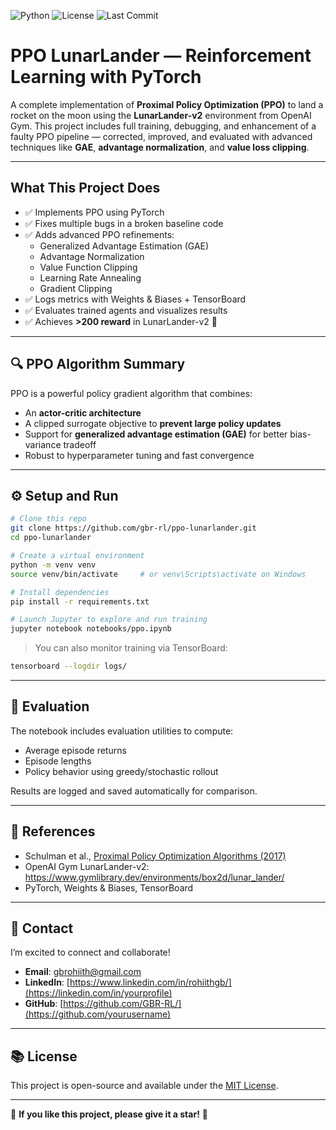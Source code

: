 ![Python](https://img.shields.io/badge/Python-3.10-blue.svg)
![License](https://img.shields.io/github/license/GBR-RL/PPO-LunarLander)
![Last Commit](https://img.shields.io/github/last-commit/GBR-RL/PPO-LunarLander)
# PPO LunarLander — Reinforcement Learning with PyTorch

A complete implementation of **Proximal Policy Optimization (PPO)** to land a rocket on the moon using the **LunarLander-v2** environment from OpenAI Gym. This project includes full training, debugging, and enhancement of a faulty PPO pipeline — corrected, improved, and evaluated with advanced techniques like **GAE**, **advantage normalization**, and **value loss clipping**.

---

## What This Project Does

- ✅ Implements PPO using PyTorch
- ✅ Fixes multiple bugs in a broken baseline code
- ✅ Adds advanced PPO refinements:
  - Generalized Advantage Estimation (GAE)
  - Advantage Normalization
  - Value Function Clipping
  - Learning Rate Annealing
  - Gradient Clipping
- ✅ Logs metrics with Weights & Biases + TensorBoard
- ✅ Evaluates trained agents and visualizes results
- ✅ Achieves **>200 reward** in LunarLander-v2 🚀

---

## 🔍 PPO Algorithm Summary

PPO is a powerful policy gradient algorithm that combines:

- An **actor-critic architecture**
- A clipped surrogate objective to **prevent large policy updates**
- Support for **generalized advantage estimation (GAE)** for better bias-variance tradeoff
- Robust to hyperparameter tuning and fast convergence

---

## ⚙️ Setup and Run

```bash
# Clone this repo
git clone https://github.com/gbr-rl/ppo-lunarlander.git
cd ppo-lunarlander

# Create a virtual environment
python -m venv venv
source venv/bin/activate     # or venv\Scripts\activate on Windows

# Install dependencies
pip install -r requirements.txt

# Launch Jupyter to explore and run training
jupyter notebook notebooks/ppo.ipynb
```

> You can also monitor training via TensorBoard:
```bash
tensorboard --logdir logs/
```

---

## 🧪 Evaluation

The notebook includes evaluation utilities to compute:
- Average episode returns
- Episode lengths
- Policy behavior using greedy/stochastic rollout

Results are logged and saved automatically for comparison.

---

## 📖 References

- Schulman et al., [Proximal Policy Optimization Algorithms (2017)](https://arxiv.org/abs/1707.06347)
- OpenAI Gym LunarLander-v2: https://www.gymlibrary.dev/environments/box2d/lunar_lander/
- PyTorch, Weights & Biases, TensorBoard

---

## 📩 Contact
I’m excited to connect and collaborate!  
- **Email**: [gbrohiith@gmail.com](mailto:your.email@example.com)  
- **LinkedIn**: [https://www.linkedin.com/in/rohiithgb/](https://linkedin.com/in/yourprofile)  
- **GitHub**: [https://github.com/GBR-RL/](https://github.com/yourusername)

---

## 📚 License
This project is open-source and available under the [MIT License](LICENSE).  

---

🌟 **If you like this project, please give it a star!** 🌟
